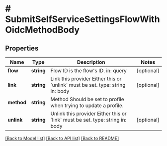 # # SubmitSelfServiceSettingsFlowWithOidcMethodBody

## Properties

Name | Type | Description | Notes
------------ | ------------- | ------------- | -------------
**flow** | **string** | Flow ID is the flow&#39;s ID.  in: query | [optional]
**link** | **string** | Link this provider  Either this or &#x60;unlink&#x60; must be set.  type: string in: body | [optional]
**method** | **string** | Method  Should be set to profile when trying to update a profile. |
**unlink** | **string** | Unlink this provider  Either this or &#x60;link&#x60; must be set.  type: string in: body | [optional]

[[Back to Model list]](../../README.md#models) [[Back to API list]](../../README.md#endpoints) [[Back to README]](../../README.md)

